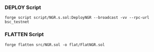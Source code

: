 ### DEPLOY Script

`forge script script/NGR.s.sol:DeployNGR --broadcast -vv --rpc-url bsc_testnet`

### FLATTEN Script

`forge flatten src/NGR.sol -o flat/FlatNGR.sol`

